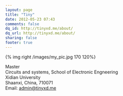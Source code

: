 ```yaml
---
layout: page
title: "Tiny"
date: 2012-05-23 07:43
comments: false
dq_id: http://tinyxd.me/about/
dq_url: http://tinyxd.me/about/
sharing: false
footer: true
---
```

{% img right /images/my_pic.jpg 170 120%} 

Master   
Circuits and systems, School of Electronic Engneering   
Xidian University   
Shaanxi, China, 710071   
Email: admin@tinyxd.me 


